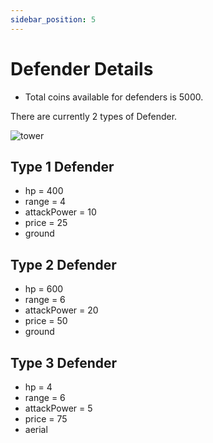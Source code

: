```yaml
---
sidebar_position: 5
---
```


# Defender Details

- Total coins available for defenders is 5000.

There are currently 2 types of Defender.

<img src="/img/Overview/GameRules/Towers.png" alt="tower"/>

## Type 1 Defender

- hp = 400
- range = 4
- attackPower = 10
- price = 25
- ground

## Type 2 Defender

- hp = 600
- range = 6
- attackPower = 20
- price = 50
- ground

## Type 3 Defender

- hp = 4
- range = 6
- attackPower = 5
- price = 75
- aerial
